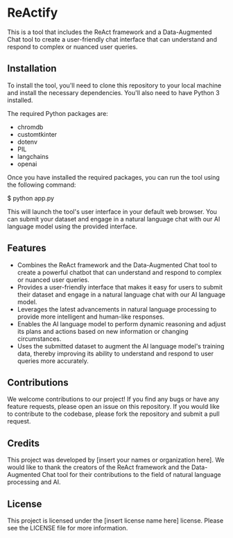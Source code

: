 # ReActify

This is a tool that includes the ReAct framework and a Data-Augmented Chat tool to create a user-friendly chat interface that can understand and respond to complex or nuanced user queries. 

## Installation

To install the tool, you'll need to clone this repository to your local machine and install the necessary dependencies. You'll also need to have Python 3 installed.

The required Python packages are:

- chromdb
- customtkinter
- dotenv
- PIL
- langchains
- openai


Once you have installed the required packages, you can run the tool using the following command:

$ python app.py

This will launch the tool's user interface in your default web browser. You can submit your dataset and engage in a natural language chat with our AI language model using the provided interface.

## Features

- Combines the ReAct framework and the Data-Augmented Chat tool to create a powerful chatbot that can understand and respond to complex or nuanced user queries.
- Provides a user-friendly interface that makes it easy for users to submit their dataset and engage in a natural language chat with our AI language model.
- Leverages the latest advancements in natural language processing to provide more intelligent and human-like responses.
- Enables the AI language model to perform dynamic reasoning and adjust its plans and actions based on new information or changing circumstances.
- Uses the submitted dataset to augment the AI language model's training data, thereby improving its ability to understand and respond to user queries more accurately.

## Contributions

We welcome contributions to our project! If you find any bugs or have any feature requests, please open an issue on this repository. If you would like to contribute to the codebase, please fork the repository and submit a pull request.

## Credits

This project was developed by [insert your names or organization here]. We would like to thank the creators of the ReAct framework and the Data-Augmented Chat tool for their contributions to the field of natural language processing and AI.

## License

This project is licensed under the [insert license name here] license. Please see the LICENSE file for more information.


